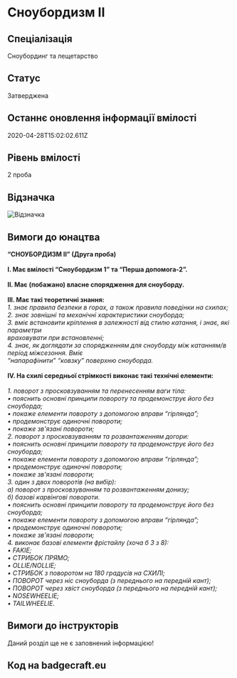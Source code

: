 # Сноубордизм ІІ

## Спеціалізація

Сноубординг та лещетарство

## Статус

Затверджена

## Останнє оновлення інформації вмілості

2020-04-28T15:02:02.611Z

## Рівень вмілості

2 проба

## Відзначка

![Відзначка](../images/Snoubordyzm_II/____________2.jpg)

## Вимоги до юнацтва

<div><b>“СНОУБОРДИЗМ ІІ” (Друга проба)<br><br></b></div><div><b>І. Має вмілості “Сноубордизм 1” та “Перша допомога-2”.</b></div><div><b><br>ІІ. Має (побажано) власне спорядження для сноуборду.</b></div><div><b><br>ІІІ. Має такі теоретичні знання:</b></div><div><i>1. знає правила безпеки в горах, а також правила поведінки на схилах;</i></div><div><i>2. знає зовнішні та механічні характеристики сноуборда;</i></div><div><i>3. вміє встановити кріплення в залежності від стилю катання, і знає, які параметри</i></div><div><i>враховувати при встановленні;</i></div><div><i>4. знає, як доглядати за спорядженням для сноуборду між катанням/в період міжсезоння. Вміє</i></div><div><i>“напарафінити” “ковзку” поверхню сноуборда.</i></div><div><br></div><div><b>ІV. На схилі середньої стрімкості виконає такі технічні елементи:<br><br></b></div><div><i>1. поворот з просковзуванням та перенесенням ваги тіла:</i></div><div><i>• пояснить основні принципи повороту та продемонструє його без сноуборда;</i></div><div><i>• покаже елементи повороту з допомогою вправи “гірлянда”;</i></div><div><i>• продемонструє одиночні повороти;</i></div><div><i>• покаже зв'язані повороти;</i></div><div><i>2. поворот з просковзуванням та розвантаженням догори:</i></div><div><i>• пояснить основні принципи повороту та продемонструє його без сноуборда;</i></div><div><i>• покаже елементи повороту з допомогою вправи “гірлянда”;</i></div><div><i>• продемонструє одиночні повороти;</i></div><div><i>• покаже зв'язані повороти;</i></div><div><i>3. один з двох поворотів (на вибір):</i></div><div><i>а) поворот з просковзуванням та розвантаженням донизу;</i></div><div><i>б) базові карвінгові повороти.</i></div><div><i>• пояснить основні принципи повороту та продемонструє його без сноуборда;</i></div><div><i>• покаже елементи повороту з допомогою вправи “гірлянда”;</i></div><div><i>• продемонструє одиночні повороти;</i></div><div><i>• покаже зв'язані повороти;</i></div><div><i>4. виконає базові елементи фрістайлу (хоча б 3 з 8):</i></div><div><i>• FAKIE;</i></div><div><i>• СТРИБОК ПРЯМО;</i></div><div><i>• OLLIE/NOLLIE;</i></div><div><i>• СТРИБОК з поворотом на 180 градусів на СХИЛІ;</i></div><div><i>• ПОВОРОТ через ніс сноуборда (з переднього на передній кант);</i></div><div><i>• ПОВОРОТ через хвіст сноуборда (з переднього на передній кант);</i></div><div><i>• NOSEWHEELIE;</i></div><div><i>• TAILWHEELIE.</i></div>

## Вимоги до інструкторів

Даний розділ ще не є заповнений інформацією!

## Код на badgecraft.eu

